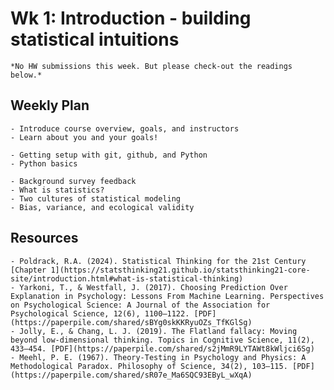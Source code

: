 # Wk 1: Introduction - building statistical intuitions

```{admonition} No HW
*No HW submissions this week. But please check-out the readings below.*
```

## Weekly Plan
```{topic} Monday Jan 6th 
- Introduce course overview, goals, and instructors
- Learn about you and your goals!
```

```{topic} Tuesday Jan 7th (Lab)
- Getting setup with git, github, and Python
- Python basics
```

```{topic} Wednesday Jan 8th
- Background survey feedback
- What is statistics?
- Two cultures of statistical modeling
- Bias, variance, and ecological validity
```

## Resources
```{topic} Readings
- Poldrack, R.A. (2024). Statistical Thinking for the 21st Century [Chapter 1](https://statsthinking21.github.io/statsthinking21-core-site/introduction.html#what-is-statistical-thinking) 
- Yarkoni, T., & Westfall, J. (2017). Choosing Prediction Over Explanation in Psychology: Lessons From Machine Learning. Perspectives on Psychological Science: A Journal of the Association for Psychological Science, 12(6), 1100–1122. [PDF](https://paperpile.com/shared/sBYg0skKKRyuOZs_TfKGlSg)
- Jolly, E., & Chang, L. J. (2019). The Flatland fallacy: Moving beyond low-dimensional thinking. Topics in Cognitive Science, 11(2), 433–454. [PDF](https://paperpile.com/shared/s2jMmR9LYTAWt8kWljci6Sg)
- Meehl, P. E. (1967). Theory-Testing in Psychology and Physics: A Methodological Paradox. Philosophy of Science, 34(2), 103–115. [PDF](https://paperpile.com/shared/sR07e_Ma6SQC93EByL_wXqA)
```